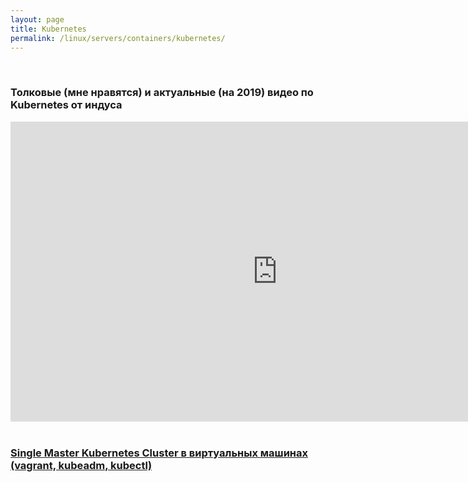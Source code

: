```yaml
---
layout: page
title: Kubernetes
permalink: /linux/servers/containers/kubernetes/
---
```


<br/>

### Толковые (мне нравятся) и актуальные (на 2019) видео по Kubernetes от индуса

<div align="center">
    <iframe width="853" height="480" src="https://www.youtube.com/embed/YzaYqxW0wGs" frameborder="0" allow="accelerometer; autoplay; encrypted-media; gyroscope; picture-in-picture" allowfullscreen></iframe>
</div>

<br/>

### [Single Master Kubernetes Cluster в виртуальных машинах (vagrant, kubeadm, kubectl)](/linux/servers/containers/kubernetes/single-master/)
